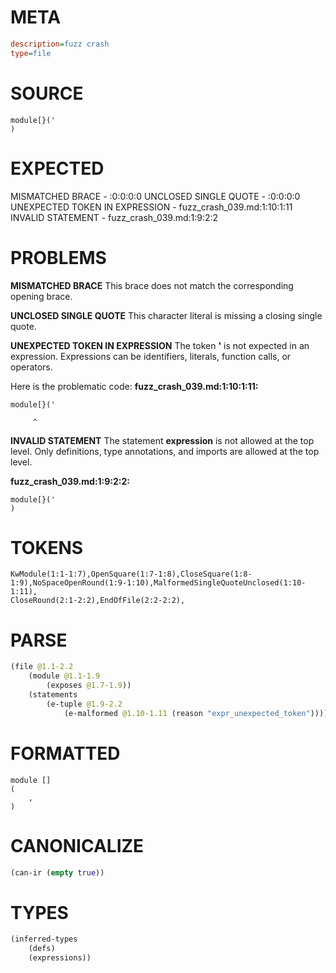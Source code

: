 # META
~~~ini
description=fuzz crash
type=file
~~~
# SOURCE
~~~roc
module[}('
)
~~~
# EXPECTED
MISMATCHED BRACE - :0:0:0:0
UNCLOSED SINGLE QUOTE - :0:0:0:0
UNEXPECTED TOKEN IN EXPRESSION - fuzz_crash_039.md:1:10:1:11
INVALID STATEMENT - fuzz_crash_039.md:1:9:2:2
# PROBLEMS
**MISMATCHED BRACE**
This brace does not match the corresponding opening brace.

**UNCLOSED SINGLE QUOTE**
This character literal is missing a closing single quote.

**UNEXPECTED TOKEN IN EXPRESSION**
The token **'** is not expected in an expression.
Expressions can be identifiers, literals, function calls, or operators.

Here is the problematic code:
**fuzz_crash_039.md:1:10:1:11:**
```roc
module[}('
```
         ^


**INVALID STATEMENT**
The statement **expression** is not allowed at the top level.
Only definitions, type annotations, and imports are allowed at the top level.

**fuzz_crash_039.md:1:9:2:2:**
```roc
module[}('
)
```


# TOKENS
~~~zig
KwModule(1:1-1:7),OpenSquare(1:7-1:8),CloseSquare(1:8-1:9),NoSpaceOpenRound(1:9-1:10),MalformedSingleQuoteUnclosed(1:10-1:11),
CloseRound(2:1-2:2),EndOfFile(2:2-2:2),
~~~
# PARSE
~~~clojure
(file @1.1-2.2
	(module @1.1-1.9
		(exposes @1.7-1.9))
	(statements
		(e-tuple @1.9-2.2
			(e-malformed @1.10-1.11 (reason "expr_unexpected_token")))))
~~~
# FORMATTED
~~~roc
module []
(
	,
)
~~~
# CANONICALIZE
~~~clojure
(can-ir (empty true))
~~~
# TYPES
~~~clojure
(inferred-types
	(defs)
	(expressions))
~~~
